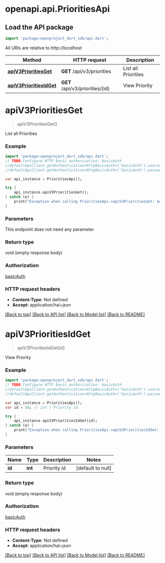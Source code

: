 # openapi.api.PrioritiesApi

## Load the API package
```dart
import 'package:openproject_dart_sdk/api.dart';
```

All URIs are relative to *http://localhost*

Method | HTTP request | Description
------------- | ------------- | -------------
[**apiV3PrioritiesGet**](PrioritiesApi.md#apiV3PrioritiesGet) | **GET** /api/v3/priorities | List all Priorities
[**apiV3PrioritiesIdGet**](PrioritiesApi.md#apiV3PrioritiesIdGet) | **GET** /api/v3/priorities/{id} | View Priority


# **apiV3PrioritiesGet**
> apiV3PrioritiesGet()

List all Priorities

### Example 
```dart
import 'package:openproject_dart_sdk/api.dart';
// TODO Configure HTTP basic authorization: basicAuth
//defaultApiClient.getAuthentication<HttpBasicAuth>('basicAuth').username = 'YOUR_USERNAME'
//defaultApiClient.getAuthentication<HttpBasicAuth>('basicAuth').password = 'YOUR_PASSWORD';

var api_instance = PrioritiesApi();

try { 
    api_instance.apiV3PrioritiesGet();
} catch (e) {
    print("Exception when calling PrioritiesApi->apiV3PrioritiesGet: $e\n");
}
```

### Parameters
This endpoint does not need any parameter.

### Return type

void (empty response body)

### Authorization

[basicAuth](../README.md#basicAuth)

### HTTP request headers

 - **Content-Type**: Not defined
 - **Accept**: application/hal+json

[[Back to top]](#) [[Back to API list]](../README.md#documentation-for-api-endpoints) [[Back to Model list]](../README.md#documentation-for-models) [[Back to README]](../README.md)

# **apiV3PrioritiesIdGet**
> apiV3PrioritiesIdGet(id)

View Priority

### Example 
```dart
import 'package:openproject_dart_sdk/api.dart';
// TODO Configure HTTP basic authorization: basicAuth
//defaultApiClient.getAuthentication<HttpBasicAuth>('basicAuth').username = 'YOUR_USERNAME'
//defaultApiClient.getAuthentication<HttpBasicAuth>('basicAuth').password = 'YOUR_PASSWORD';

var api_instance = PrioritiesApi();
var id = 56; // int | Priority id

try { 
    api_instance.apiV3PrioritiesIdGet(id);
} catch (e) {
    print("Exception when calling PrioritiesApi->apiV3PrioritiesIdGet: $e\n");
}
```

### Parameters

Name | Type | Description  | Notes
------------- | ------------- | ------------- | -------------
 **id** | **int**| Priority id | [default to null]

### Return type

void (empty response body)

### Authorization

[basicAuth](../README.md#basicAuth)

### HTTP request headers

 - **Content-Type**: Not defined
 - **Accept**: application/hal+json

[[Back to top]](#) [[Back to API list]](../README.md#documentation-for-api-endpoints) [[Back to Model list]](../README.md#documentation-for-models) [[Back to README]](../README.md)

